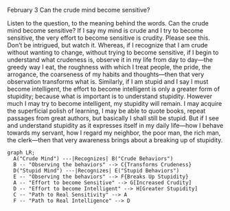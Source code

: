 February 3
Can the crude mind become sensitive?

Listen to the question, to the meaning behind the words. Can the crude mind become sensitive? If I say my mind is crude and I try to become sensitive, the very effort to become sensitive is crudity. Please see this. Don’t be intrigued, but watch it. Whereas, if I recognize that I am crude without wanting to change, without trying to become sensitive, if I begin to understand what crudeness is, observe it in my life from day to day—the greedy way I eat, the roughness with which I treat people, the pride, the arrogance, the coarseness of my habits and thoughts—then that very observation transforms what is.
Similarly, if I am stupid and I say I must become intelligent, the effort to become intelligent is only a greater form of stupidity; because what is important is to understand stupidity. However much I may try to become intelligent, my stupidity will remain. I may acquire the superficial polish of learning, I may be able to quote books, repeat passages from great authors, but basically I shall still be stupid. But if I see and understand stupidity as it expresses itself in my daily life—how I behave towards my servant, how I regard my neighbor, the poor man, the rich man, the clerk—then that very awareness brings about a breaking up of stupidity.

```mermaid
graph LR;
  A("Crude Mind") ---|Recognizes| B("Crude Behaviors")
  B -- "Observing the behaviors" --> C{Transforms Crudeness}
  D("Stupid Mind") ---|Recognizes| E("Stupid Behaviors")
  E -- "Observing the behaviors" --> F{Breaks Up Stupidity}
  A -- "Effort to become Sensitive" --> G[Increased Crudity]
  D -- "Effort to become Intelligent" --> H[Greater Stupidity]
  C -- "Path to Real Sensitivity" --> A
  F -- "Path to Real Intelligence" --> D
```